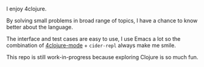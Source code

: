 I enjoy 4clojure.

By solving small problems in broad range of topics, I have a chance to know better about the language.

The interface and test cases are easy to use, I use Emacs a lot so the combination of [4clojure-mode](https://github.com/yveszoundi/4clojure-mode) + `cider-repl`
always make me smile.

This repo is still work-in-progress because exploring Clojure is so much fun.

